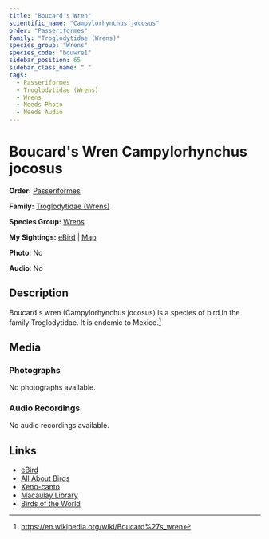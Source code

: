 ```yaml
---
title: "Boucard's Wren"
scientific_name: "Campylorhynchus jocosus"
order: "Passeriformes"
family: "Troglodytidae (Wrens)"
species_group: "Wrens"
species_code: "bouwre1"
sidebar_position: 65
sidebar_class_name: " "
tags: 
  - Passeriformes
  - Troglodytidae (Wrens)
  - Wrens
  - Needs Photo
  - Needs Audio
---
```


# Boucard's Wren <span className='sci_name'>Campylorhynchus jocosus</span>

**Order:** [Passeriformes](/tags/passeriformes)

**Family:** [Troglodytidae (Wrens)](/tags/troglodytidae-wrens)

**Species Group:** [Wrens](/tags/wrens)

**My Sightings:** [eBird](https://ebird.org/lifelist?r=world&time=life&spp=bouwre1) | [Map](/map?species_code=bouwre1)

**Photo**: No 

**Audio**: No

## Description
Boucard's wren (Campylorhynchus jocosus) is a species of bird in the family Troglodytidae. It is endemic to Mexico.[^1]

[^1]: https://en.wikipedia.org/wiki/Boucard%27s_wren

## Media
### Photographs
No photographs available.

### Audio Recordings
No audio recordings available.

## Links
* [eBird](https://ebird.org/species/bouwre1) 
* [All About Birds](https://www.allaboutbirds.org/guide/bouwre1) 
* [Xeno-canto](https://www.xeno-canto.org/species/campylorhynchus-jocosus) 
* [Macaulay Library](https://search.macaulaylibrary.org/catalog?taxonCode=bouwre1&sort=rating_rank_desc)
* [Birds of the World](https://birdsoftheworld.org/bow/species/bouwre1)
